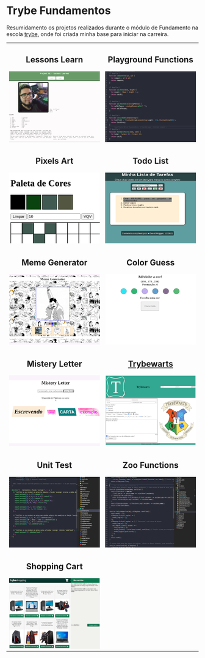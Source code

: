# Trybe Fundamentos

Resumidamento os projetos realizados durante o módulo de Fundamento na escola [trybe](https://www.betrybe.com/), onde foi criada minha base para iniciar na carreira.

<table>
  <tr valign="top">
    <td width="45%" align="center">
      <h2>
        Lessons Learn
      </h2>
      <a href="https://github.com/davidrogger/trybe-fundamentos/tree/initial-readme-update/projects_code/01_lessons_learn">
        <img src="./img/lessons_learned_320x249.png">
      </a>
    </td>
    <td width="45%" align="center">
      <h2>
        Playground Functions
      </h2>
      <a href="https://github.com/davidrogger/trybe-fundamentos/tree/initial-readme-update/projects_code/02_playground_functions">
        <img src="./img/playground_functions_320x249.png">
      </a>
    </td>
  </tr>

  <tr valign="top">
    <td width="45%" align="center">
      <h2>
        Pixels Art
      </h2>
      <a href="https://github.com/davidrogger/trybe-fundamentos/tree/initial-readme-update/projects_code/03.1_pixels_art">
        <img src="./img/pixel_art_320x249.png">
      </a>
    </td>
    <td width="45%" align="center">
      <h2>
        Todo List
      </h2>
      <a href="https://github.com/davidrogger/trybe-fundamentos/tree/initial-readme-update/projects_code/03.2_todo_list">
        <img src="./img/todo_list_320x249.png">
      </a>
    </td>
  </tr>

  <tr valign="top">
    <td width="45%" align="center">
      <h2>
        Meme Generator
      </h2>
      <a href="https://github.com/davidrogger/trybe-fundamentos/tree/initial-readme-update/projects_code/03.3_meme_generetor">
        <img src="./img/meme_generetor_320x249.png">
      </a>
    </td>
    <td width="45%" align="center">
      <h2>
        Color Guess
      </h2>
      <a href="https://github.com/davidrogger/trybe-fundamentos/tree/initial-readme-update/projects_code/03.4_color_guess">
        <img src="./img/color_guess_320x249.png">
      </a>
    </td>
  </tr>

  <tr valign="top">
    <td width="45%" align="center">
      <h2>
        Mistery Letter
      </h2>
      <a href="https://github.com/davidrogger/trybe-fundamentos/tree/initial-readme-update/projects_code/03.5_mistery_letter">
        <img src="./img/mistery_letter_320x249.png">
      </a>
    </td>
    <td width="45%" align="center">
      <a href="https://github.com/davidrogger/trybe-fundamentos/tree/initial-readme-update/projects_code/04_trybewarts">
        <h2>
          Trybewarts
        </h2>
        <img src="./img/trybewarts_320x249.png">
      </a>
    </td>
  </tr>

  <tr valign="top">
    <td width="45%" align="center">
      <h2>
        Unit Test
      </h2>
      <a href="https://github.com/davidrogger/trybe-fundamentos/tree/initial-readme-update/projects_code/05_unit_test">
        <img src="./img/unit_test_320x249.png">
      </a>
    </td>
    <td width="45%" align="center">
      <h2>
        Zoo Functions
      </h2>
      <a href="https://github.com/davidrogger/trybe-fundamentos/tree/initial-readme-update/projects_code/06_zoo_functions">
          <img src="./img/zoo_functions_320x249.png">
      </a>
    </td>
  </tr>

  <tr valign="top">
    <td width="45%" align="center">
      <h2>
        Shopping Cart
      </h2>
      <a href="https://github.com/davidrogger/trybe-fundamentos/tree/initial-readme-update/projects_code/07_shopping_cart">
        <img src="./img/shopping_cart_320x249.png">
      </a>
    </td>
  </tr>
</table>

